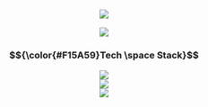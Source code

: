<h3 align="center">
  <img src="https://readme-typing-svg.herokuapp.com/?font=Righteous&size=35&center=true&vCenter=true&color=F15A59&width=500&height=70&duration=4000&lines=Izayaa;21stCenturySchzdMan;" />
</h3>

<div align="center">
  <a href="mailto:isaiahgwapoo@gmail.com">
      <img src="https://img.shields.io/badge/Gmail-333333?style=for-the-badge&logo=gmail&logoColor=red" target="_blank" />
  </a>
</div>

<h3 align="center">$${\color{#F15A59}Tech \space Stack}$$</h3>

<div align="center">
  <a href="https://skillicons.dev">
    <img src="https://skillicons.dev/icons?i=html,css,js,c,java,py,bash,lua" /><br>
    <img src="https://skillicons.dev/icons?i=linux,arch,debian,mint,ubuntu,neovim,vim,sublime" /><br>
    <img src="https://skillicons.dev/icons?i=git,github,blender,figma,godot" /><br>
  </a>
</div>

<br>
